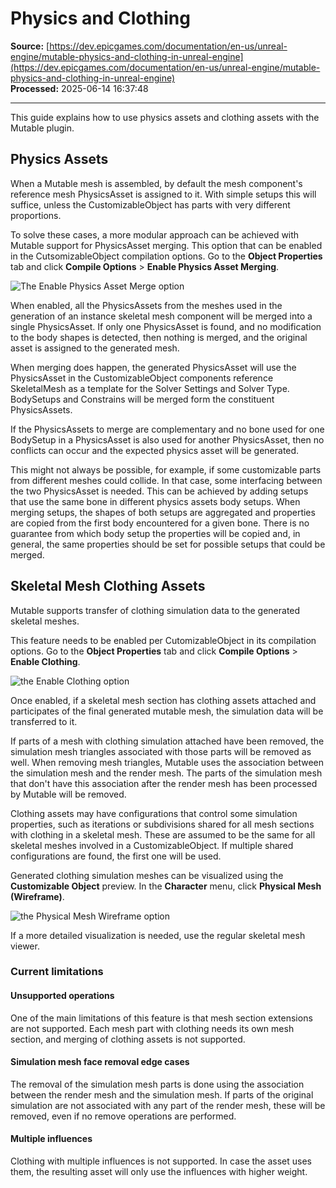 # Physics and Clothing

**Source:** [https://dev.epicgames.com/documentation/en-us/unreal-engine/mutable-physics-and-clothing-in-unreal-engine](https://dev.epicgames.com/documentation/en-us/unreal-engine/mutable-physics-and-clothing-in-unreal-engine)  
**Processed:** 2025-06-14 16:37:48

---

This guide explains how to use physics assets and clothing assets with the Mutable plugin.

## Physics Assets

When a Mutable mesh is assembled, by default the mesh component's reference mesh PhysicsAsset is assigned to it. With simple setups this will suffice, unless the CustomizableObject has parts with very different proportions.

To solve these cases, a more modular approach can be achieved with Mutable support for PhysicsAsset merging. This option that can be enabled in the CutsomizableObject compilation options. Go to the **Object Properties** tab and click **Compile Options** > **Enable Physics Asset Merging**.

![The Enable Physics Asset Merge option](https://d1iv7db44yhgxn.cloudfront.net/documentation/images/3128d060-a04d-411d-bd91-4550e8e6f0f1/enable-physics.png)

When enabled, all the PhysicsAssets from the meshes used in the generation of an instance skeletal mesh component will be merged into a single PhysicsAsset. If only one PhysicsAsset is found, and no modification to the body shapes is detected, then nothing is merged, and the original asset is assigned to the generated mesh.

When merging does happen, the generated PhysicsAsset will use the PhysicsAsset in the CustomizableObject components reference SkeletalMesh as a template for the Solver Settings and Solver Type. BodySetups and Constrains will be merged form the constituent PhysicsAssets.

If the PhysicsAssets to merge are complementary and no bone used for one BodySetup in a PhysicsAsset is also used for another PhysicsAsset, then no conflicts can occur and the expected physics asset will be generated.

This might not always be possible, for example, if some customizable parts from different meshes could collide. In that case, some interfacing between the two PhysicsAsset is needed. This can be achieved by adding setups that use the same bone in different physics assets body setups. When merging setups, the shapes of both setups are aggregated and properties are copied from the first body encountered for a given bone. There is no guarantee from which body setup the properties will be copied and, in general, the same properties should be set for possible setups that could be merged.

## Skeletal Mesh Clothing Assets

Mutable supports transfer of clothing simulation data to the generated skeletal meshes.

This feature needs to be enabled per CutomizableObject in its compilation options. Go to the **Object Properties** tab and click **Compile Options** > **Enable Clothing**.

![the Enable Clothing option](https://d1iv7db44yhgxn.cloudfront.net/documentation/images/e3266296-9bf4-4c36-8a6b-6532e3cbeac5/enable-clothing.png)

Once enabled, if a skeletal mesh section has clothing assets attached and participates of the final generated mutable mesh, the simulation data will be transferred to it.

If parts of a mesh with clothing simulation attached have been removed, the simulation mesh triangles associated with those parts will be removed as well. When removing mesh triangles, Mutable uses the association between the simulation mesh and the render mesh. The parts of the simulation mesh that don't have this association after the render mesh has been processed by Mutable will be removed.

Clothing assets may have configurations that control some simulation properties, such as iterations or subdivisions shared for all mesh sections with clothing in a skeletal mesh. These are assumed to be the same for all skeletal meshes involved in a CustomizableObject. If multiple shared configurations are found, the first one will be used.

Generated clothing simulation meshes can be visualized using the **Customizable Object** preview. In the **Character** menu, click **Physical Mesh (Wireframe)**.

![the Physical Mesh Wireframe option](https://d1iv7db44yhgxn.cloudfront.net/documentation/images/37c75873-1816-4553-84f8-dd3ff8f7c0ae/enable-physical-mesh-visualization.png)

If a more detailed visualization is needed, use the regular skeletal mesh viewer.

### Current limitations

#### Unsupported operations

One of the main limitations of this feature is that mesh section extensions are not supported. Each mesh part with clothing needs its own mesh section, and merging of clothing assets is not supported.

#### Simulation mesh face removal edge cases

The removal of the simulation mesh parts is done using the association between the render mesh and the simulation mesh. If parts of the original simulation are not associated with any part of the render mesh, these will be removed, even if no remove operations are performed.

#### Multiple influences

Clothing with multiple influences is not supported. In case the asset uses them, the resulting asset will only use the influences with higher weight.